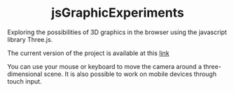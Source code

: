 <h1 align="center">jsGraphicExperiments</h1>
Exploring the possibilities of 3D graphics in the browser using the javascript library Three.js.

The current version of the project is available at this [link](https://grishnov.github.io/jsGraphicExperiments/index.html)

You can use your mouse or keyboard to move the camera around a three-dimensional scene.
It is also possible to work on mobile devices through touch input.
